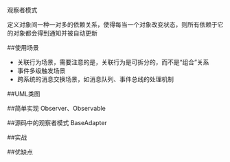 观察者模式

定义对象间一种一对多的依赖关系，使得每当一个对象改变状态，则所有依赖于它的对象都会得到通知并被自动更新

##使用场景
- 关联行为场景，需要注意的是，关联行为是可拆分的，而不是“组合”关系
- 事件多级触发场景
- 跨系统的消息交换场景，如消息队列、事件总线的处理机制

##UML类图

##简单实现
Observer、Observable

##源码中的观察者模式
BaseAdapter

##实战

##优缺点
